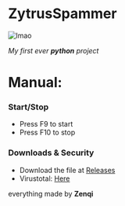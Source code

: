 # ZytrusSpammer
![lmao](https://media.discordapp.net/attachments/759483011330342954/991584981921038376/a81Kjep_700bwp_1_1.jpg)

*My first ever* ***python*** *project*

# Manual:

### Start/Stop
<ul>
  <li>Press F9 to start</li>
  <li>Press F10 to stop</li>
</ul>

### Downloads & Security

<ul>
  <li>Download the file at <a href=https://github.com/ohitszenqi/zytrusspammer/releases>Releases</a></li>
  <li>Virustotal: <a href=https://www.virustotal.com/gui/file/83f6884737e8bdf0c1461029bd6980caf027a451cbf4397b39ae1949d8653381?nocache=1>Here</a></li>
</ul>

everything made by **Zenqi**
